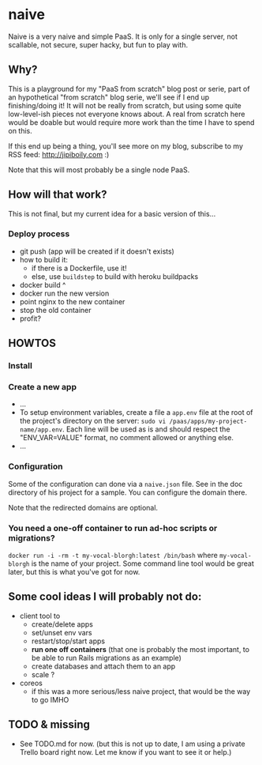 # naive

Naive is a very naive and simple PaaS. It is only for a single server, not scallable, not secure, super hacky, but fun to play with.

## Why?

This is a playground for my "PaaS from scratch" blog post or serie, part of an hypothetical "from scratch" blog serie, we'll see if I end up finishing/doing it! It will not be really from scratch, but using some quite low-level-ish pieces not everyone knows about. A real from scratch here would be doable but would require more work than the time I have to spend on this.

If this end up being a thing, you'll see more on my blog, subscribe to my RSS feed: http://jipiboily.com :)

Note that this will most probably be a single node PaaS.

## How will that work?

This is not final, but my current idea for a basic version of this...

### Deploy process

- git push (app will be created if it doesn't exists)
- how to build it:
  - if there is a Dockerfile, use it!
  - else, use `buildstep` to build with heroku buildpacks
- docker build ^
- docker run the new version
- point nginx to the new container
- stop the old container
- profit?

## HOWTOS

### Install

### Create a new app

- ...
- To setup environment variables, create a file a `app.env` file at the root of the project's directory on the server: `sudo vi /paas/apps/my-project-name/app.env`. Each line will be used as is and should respect the "ENV_VAR=VALUE" format, no comment allowed or anything else.
- ...

### Configuration

Some of the configuration can done via a `naive.json` file. See in the doc directory of his project for a sample. You can configure the domain there.

Note that the redirected domains are optional.

### You need a one-off container to run ad-hoc scripts or migrations?

`docker run -i -rm -t my-vocal-blorgh:latest /bin/bash` where `my-vocal-blorgh` is the name of your project. Some command line tool would be great later, but this is what you've got for now.

## Some cool ideas I will probably not do:

- client tool to
  - create/delete apps
  - set/unset env vars
  - restart/stop/start apps
  - **run one off containers** (that one is probably the most important, to be able to run Rails migrations as an example)
  - create databases and attach them to an app
  - scale ?
- coreos
  - if this was a more serious/less naive project, that would be the way to go IMHO

## TODO & missing

- See TODO.md for now. (but this is not up to date, I am using a private Trello board right now. Let me know if you want to see it or help.)
